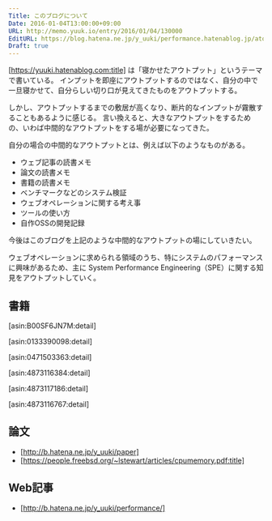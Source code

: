```yaml
---
Title: このブログについて
Date: 2016-01-04T13:00:00+09:00
URL: http://memo.yuuk.io/entry/2016/01/04/130000
EditURL: https://blog.hatena.ne.jp/y_uuki/performance.hatenablog.jp/atom/entry/6653586347151653143
Draft: true
---
```


[https://yuuki.hatenablog.com:title] は「寝かせたアウトプット」というテーマで書いている。
インプットを即座にアウトプットするのではなく、自分の中で一旦寝かせて、自分らしい切り口が見えてきたものをアウトプットする。

しかし、アウトプットするまでの敷居が高くなり、断片的なインプットが霧散することもあるように感じる。
言い換えると、大きなアウトプットをするための、いわば中間的なアウトプットをする場が必要になってきた。

自分の場合の中間的なアウトプットとは、例えば以下のようなものがある。

- ウェブ記事の読書メモ
- 論文の読書メモ
- 書籍の読書メモ
- ベンチマークなどのシステム検証
- ウェブオペレーションに関する考え事
- ツールの使い方
- 自作OSSの開発記録

今後はこのブログを上記のような中間的なアウトプットの場にしていきたい。

ウェブオペレーションに求められる領域のうち、特にシステムのパフォーマンスに興味があるため、主に System Performance Engineering（SPE）に関する知見をアウトプットしていく。 

## 書籍

[asin:B00SF6JN7M:detail]

[asin:0133390098:detail]

[asin:0471503363:detail]

[asin:4873116384:detail]

[asin:4873117186:detail]

[asin:4873116767:detail]

## 論文

- [http://b.hatena.ne.jp/y_uuki/paper]
- [https://people.freebsd.org/~lstewart/articles/cpumemory.pdf:title]

## Web記事

- [http://b.hatena.ne.jp/y_uuki/performance/]
